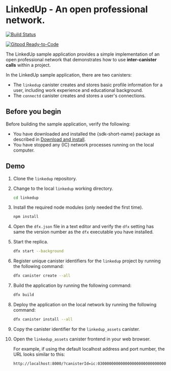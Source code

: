 # LinkedUp - An open professional network.

[![Build Status](https://travis-ci.org/dfinity-lab/linkedup.svg?branch=master)](https://travis-ci.org/dfinity-lab/linkedup?branch=master)

[![Gitpod Ready-to-Code](https://img.shields.io/badge/Gitpod-Ready--to--Code-blue?logo=gitpod)](https://gitpod.io/#https://github.com/dfinity-lab/linkedup) 

The LinkedUp sample application provides a simple implementation of an open professional network that demonstrates how to use **inter-canister calls** within a project.

In the LinkedUp sample application, there are two canisters:

* The `linkedup` canister creates and stores basic profile information for a user, including work experience and educational background.
* The `connectd` canister creates and stores a user's connections.

## Before you begin

Before building the sample application, verify the following:

* You have downloaded and installed the {sdk-short-name} package as described in [Download and install](http://sdl.dfinity.org/docs/quickstart/quickstart.html#download-and-install).
* You have stopped any {IC} network processes running on the local computer.

## Demo

1. Clone the `linkedup` repository.

1. Change to the local `linkedup` working directory.

    ```bash
    cd linkedup
    ```

1. Install the required node modules (only needed the first time).

    ```bash
    npm install
    ```

1. Open the `dfx.json` file in a text editor and verify the `dfx` setting has same the version number as the `dfx` executable you have installed. 

1. Start the replica.

    ```bash
    dfx start --background
    ```

1. Register unique canister identifiers for the `linkedup` project by running the following command:

    ```bash
    dfx canister create --all
    ```

1. Build the application by running the following command:

    ```bash
    dfx build
    ```

1. Deploy the application on the local network by running the following command:

    ```bash
    dfx canister install --all
    ```

1. Copy the canister identifier for the `linkedup_assets` canister.

1. Open the `linkedup_assets` canister frontend in your web browser.

    For example, if using the default localhost address and port number, the URL looks similar to this:

    ```bash
    http://localhost:8000/?canisterId=ic:03000000000000000000000000000000000179
    ```

<!-- OBSOLETE COMMANDS

```bash
ID=$(xxd -u -p canisters/linkedup/_canister.id)
CRC=$(python2 -c "import crc8;h=crc8.crc8();h.update('$ID'.decode('hex'));print(h.hexdigest().upper())")
xdg-open "http://127.0.0.1:8000/?canisterId=ic:$ID$CRC"
```
-->